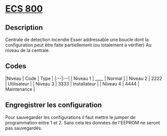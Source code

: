 # [ECS 800](readme.md)

## Description

Centrale de détection incendie Esser addressable une boucle dont la configuration peut être faite partiellement (ou totalement à vérifier) Au niveau de la centrale.

## Codes

|Niveau    | Code | Type         |
|:--|:--|
| Niveau 1 | ____ | Normal       |
| Niveau 2 | 2222 | Utilisateur  |
| Niveau 3 | 3333 | Installateur |
| Niveau 4 | 4444 | Maintenance  |

## Engregistrer les configuration

Pour sauvegarder les configurations il faut mettre le jumper de programmation entre 1 et 2. Sans cela les données de l'EEPROM ne seront pas sauvegardés.

